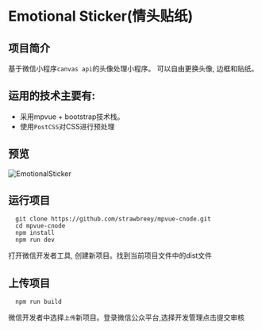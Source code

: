 
# Emotional Sticker(情头贴纸)

## 项目简介
基于微信小程序`canvas api`的头像处理小程序。 可以自由更换头像, 边框和贴纸。

## 运用的技术主要有:
- 采用mpvue + bootstrap技术栈。
- 使用`PostCSS`对CSS进行预处理

## 预览
![](./static/images/EmotionalSticker.jpg 'EmotionalSticker')

## 运行项目
```
  git clone https://github.com/strawbreey/mpvue-cnode.git
  cd mpvue-cnode
  npm install
  npm run dev

```
 打开微信开发者工具, 创建新项目。找到当前项目文件中的dist文件

## 上传项目
```
  npm run build
```
 微信开发者中选择`上传`新项目。登录微信公众平台,选择开发管理点击提交审核
